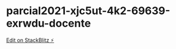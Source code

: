 # parcial2021-xjc5ut-4k2-69639-exrwdu-docente

[Edit on StackBlitz ⚡️](https://stackblitz.com/edit/parcial2021-xjc5ut-4k2-69639-exrwdu-docente)